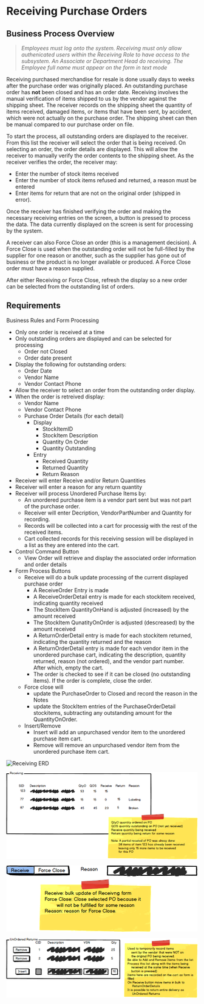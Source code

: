 # Receiving Purchase Orders

## Business Process Overview


> *Employees must log onto the system. Receiving must only allow authenicated users within the Receiving Role to have access to the subsystem. An Associate or Department Head do receiving. The Employee full name must appear on the form in text mode*

Receiving purchased merchandise for resale is done usually days to weeks after the purchase order was originally placed. An outstanding purchase order has **not** been closed and has an order date. Receiving involves the manual verification of items shipped to us by the vendor against the shipping sheet. The receiver records on the shipping sheet the quantity of items received, damaged items, or items that have been sent, by accident, which were not actually on the purchase order. The shipping sheet can then be manual compared to our purchase order on file.

To start the process, all outstanding orders are displayed to the receiver. From this list the receiver will select the order that is being received. On selecting an order, the order details are displayed. This will allow the receiver to manually verify the order contents to the shipping sheet. As the receiver verifies the order, the receiver may:

- Enter the number of stock items received
- Enter the number of stock items refused and returned, a reason must be entered
- Enter items for return that are not on the original order (shipped in error).

Once the receiver has finished verifying the order and making the necessary receiving entries on the screen, a button is pressed to process the data. The data currently displayed on the screen is sent for processing by the system.

A receiver can also Force Close an order (this is a management decision). A Force Close is used when the outstanding order will not be full-filled by the supplier for one reason or another, such as the supplier has gone out of business or the product is no longer available or produced. A Force Close order must have a reason supplied.

After either Receiving or Force Close, refresh the display so a new order can be selected from the outstanding list of orders.

## Requirements

Business Rules and Form Processing

- Only one order is received at a time
- Only outstanding orders are displayed and can be selected for processing
  - Order not Closed
  - Order date present
- Display the following for outstanding orders:
  - Order Date
  - Vendor Name
  - Vendor Contact Phone
- Allow the receiver to select an order from the outstanding order display.
- When the order is retreived display:
  - Vendor Name
  - Vendor Contact Phone
  - Purchase Order Details (for each detail)
    - Display
      - StockItemID
      - StockItem Description
      - Quantity On Order
      - Quantity Outstanding
    - Entry
      - Received Quantity
      - Returned Quantity
      - Return Reason
- Receiver will enter Receive and/or Return Quantities
- Receiver will enter a reason for any return quantity
- Receiver will process Unordered Purchase Items by:
  - An unordered purchase item is a vendor part sent but was not part of the purchase order.
  - Receiver will enter Decription, VendorPartNumber and Quantity for recording.
  - Records will be collected into a cart for processig with the rest of the received items.
  - Cart collected records for this receiving session will be displayed in a list as they are entered into the cart.
- Control Command Button
  - View Order will retrieve and display the associated order information and order details
- Form Process Buttons
  - Receive will do a bulk update processing of the current displayed purchase order
    - A ReceiveOrder Entry is made
    - A ReceiveOrderDetail entry is made for each stockitem received, indicating quantity received
    - The StockItem QuantityOnHand is adjusted (increased) by the amount received
    - The StockItem QunatityOnOrder is adjusted (descreased) by the amount received
    - A ReturnOrderDetail entry is made for each stockitem returned, indicating the quantity returned and the reason
    - A ReturnOrderDetail entry is made for each vendor item in the unordered purchase cart, indicating the description, quantity returned, reason (not ordered), and the vendor part number. After which, empty the cart.
    - The order is checked to see if it can be closed (no outstanding items). If the order is complete, close the order.
  - Force close will
    - update the PurchaseOrder to Closed and record the reason in the Notes
    - update the StockItem entries of the PurchaseOrderDetail stockitems, subtracting any outstanding amount for the QuantityOnOrder.
  - Insert/Remove
    - Insert will add an unpurchased vendor item to the unordered purchase item cart.
    - Remove will remove an unpurchased vendor item from the unordered purchase item cart.
  
![Receiving ERD](./ReceivingAlternate_ERD.png)

![Receiving Items](./receivingitems.png)

![Buttons](./receivingbuttons.png)

![Unordered Items](./unordereditems.png)
